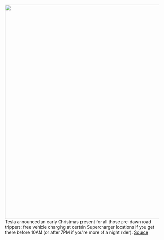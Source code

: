 <img src='https://cdn.vox-cdn.com/thumbor/UtykMLVxHK6FeGO0POLYggoh3so=/0x0:1500x1000/1200x800/filters:focal(630x380:870x620)/cdn.vox-cdn.com/uploads/chorus_image/image/70303226/akrales_160419_1019_A_0257.0.0.png' width='700px' /><br/>
Tesla announced an early Christmas present for all those pre-dawn road trippers: free vehicle charging at certain Supercharger locations if you get there before 10AM (or after 7PM if you're more of a night rider).
<a href='https://www.theverge.com/2021/12/21/22848149/tesla-free-supercharging-holiday-rush'> Source <a/>